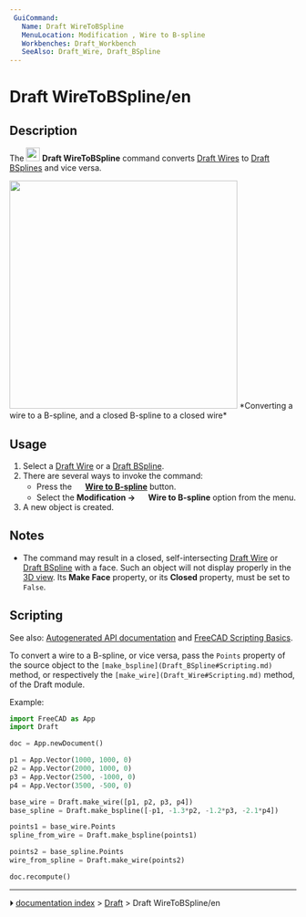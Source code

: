 ```yaml
---
 GuiCommand:
   Name: Draft WireToBSpline
   MenuLocation: Modification , Wire to B-spline
   Workbenches: Draft_Workbench
   SeeAlso: Draft_Wire, Draft_BSpline
---
```


# Draft WireToBSpline/en

## Description

The <img alt="" src=images/Draft_WireToBSpline.svg  style="width:24px;"> **Draft WireToBSpline** command converts [Draft Wires](Draft_Wire.md) to [Draft BSplines](Draft_BSpline.md) and vice versa.

<img alt="" src=images/Draft_Wire2BSpline_example.jpg  style="width:400px;"> 
*Converting a wire to a B-spline, and a closed B-spline to a closed wire*

## Usage

1.  Select a [Draft Wire](Draft_Wire.md) or a [Draft BSpline](Draft_BSpline.md).
2.  There are several ways to invoke the command:
    -   Press the **<img src="images/Draft_WireToBSpline.svg" width=16px> [Wire to B-spline](Draft_WireToBSpline.md)** button.
    -   Select the **Modification → <img src="images/Draft_WireToBSpline.svg" width=16px> Wire to B-spline** option from the menu.
3.  A new object is created.

## Notes

-   The command may result in a closed, self-intersecting [Draft Wire](Draft_Wire.md) or [Draft BSpline](Draft_BSpline.md) with a face. Such an object will not display properly in the [3D view](3D_view.md). Its **Make Face** property, or its **Closed** property, must be set to `False`.

## Scripting

See also: [Autogenerated API documentation](https://freecad.github.io/SourceDoc/) and [FreeCAD Scripting Basics](FreeCAD_Scripting_Basics.md).

To convert a wire to a B-spline, or vice versa, pass the `Points` property of the source object to the `[make_bspline](Draft_BSpline#Scripting.md)` method, or respectively the `[make_wire](Draft_Wire#Scripting.md)` method, of the Draft module.

Example:


```python
import FreeCAD as App
import Draft

doc = App.newDocument()

p1 = App.Vector(1000, 1000, 0)
p2 = App.Vector(2000, 1000, 0)
p3 = App.Vector(2500, -1000, 0)
p4 = App.Vector(3500, -500, 0)

base_wire = Draft.make_wire([p1, p2, p3, p4])
base_spline = Draft.make_bspline([-p1, -1.3*p2, -1.2*p3, -2.1*p4])

points1 = base_wire.Points
spline_from_wire = Draft.make_bspline(points1)

points2 = base_spline.Points
wire_from_spline = Draft.make_wire(points2)

doc.recompute()
```



---
⏵ [documentation index](../README.md) > [Draft](Draft_Workbench.md) > Draft WireToBSpline/en
